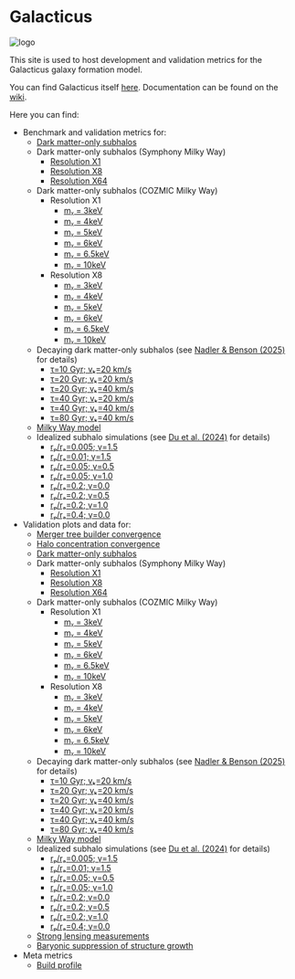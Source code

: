 # Galacticus


![logo](assets/New_Logo_Galaxy_192_Transparent.png)

This site is used to host development and validation metrics for the Galacticus galaxy formation model.

You can find Galacticus itself [here](https://github.com/galacticusorg/galacticus). Documentation can be found on the [wiki](https://github.com/galacticusorg/galacticus/wiki).

Here you can find:

* Benchmark and validation metrics for:
    * [Dark matter-only subhalos](https://galacticusorg.github.io/galacticus/dev/bench/darkMatterOnlySubhalos/)
	* Dark matter-only subhalos (Symphony Milky Way)
        * [Resolution X1](https://galacticusorg.github.io/galacticus/dev/bench/darkMatterOnlySubhalosSymphonyMilkyWayX1)
        * [Resolution X8](https://galacticusorg.github.io/galacticus/dev/bench/darkMatterOnlySubhalosSymphonyMilkyWayX8)
        * [Resolution X64](https://galacticusorg.github.io/galacticus/dev/bench/darkMatterOnlySubhalosSymphonyMilkyWayX64)
    * Dark matter-only subhalos (COZMIC Milky Way)
        * Resolution X1
		   * [mᵪ = 3keV](https://galacticusorg.github.io/galacticus/dev/bench/darkMatterOnlySubhalosCOZMICWDM3keVMilkyWayX1)
		   * [mᵪ = 4keV](https://galacticusorg.github.io/galacticus/dev/bench/darkMatterOnlySubhalosCOZMICWDM4keVMilkyWayX1)
		   * [mᵪ = 5keV](https://galacticusorg.github.io/galacticus/dev/bench/darkMatterOnlySubhalosCOZMICWDM5keVMilkyWayX1)
		   * [mᵪ = 6keV](https://galacticusorg.github.io/galacticus/dev/bench/darkMatterOnlySubhalosCOZMICWDM6keVMilkyWayX1)
		   * [mᵪ = 6.5keV](https://galacticusorg.github.io/galacticus/dev/bench/darkMatterOnlySubhalosCOZMICWDM6.5keVMilkyWayX1)
		   * [mᵪ = 10keV](https://galacticusorg.github.io/galacticus/dev/bench/darkMatterOnlySubhalosCOZMICWDM10keVMilkyWayX1)
        * Resolution X8
		   * [mᵪ = 3keV](https://galacticusorg.github.io/galacticus/dev/bench/darkMatterOnlySubhalosCOZMICWDM3keVMilkyWayX8)
		   * [mᵪ = 4keV](https://galacticusorg.github.io/galacticus/dev/bench/darkMatterOnlySubhalosCOZMICWDM4keVMilkyWayX8)
		   * [mᵪ = 5keV](https://galacticusorg.github.io/galacticus/dev/bench/darkMatterOnlySubhalosCOZMICWDM5keVMilkyWayX8)
		   * [mᵪ = 6keV](https://galacticusorg.github.io/galacticus/dev/bench/darkMatterOnlySubhalosCOZMICWDM6keVMilkyWayX8)
		   * [mᵪ = 6.5keV](https://galacticusorg.github.io/galacticus/dev/bench/darkMatterOnlySubhalosCOZMICWDM6.5keVMilkyWayX8)
		   * [mᵪ = 10keV](https://galacticusorg.github.io/galacticus/dev/bench/darkMatterOnlySubhalosCOZMICWDM10keVMilkyWayX8)
    * Decaying dark matter-only subhalos (see [Nadler & Benson (2025)](https://ui.adsabs.harvard.edu/abs/2025arXiv250112636N) for details)
	    * [τ=10 Gyr; vₖ=20 km/s](https://galacticusorg.github.io/galacticus/dev/bench/darkMatterOnlySubhalos_decayingDarkMatter_lifetime10.0_velocityKick20.0/index.html)
	    * [τ=20 Gyr; vₖ=20 km/s](https://galacticusorg.github.io/galacticus/dev/bench/darkMatterOnlySubhalos_decayingDarkMatter_lifetime20.0_velocityKick20.0/index.html)
	    * [τ=20 Gyr; vₖ=40 km/s](https://galacticusorg.github.io/galacticus/dev/bench/darkMatterOnlySubhalos_decayingDarkMatter_lifetime20.0_velocityKick40.0/index.html)
	    * [τ=40 Gyr; vₖ=20 km/s](https://galacticusorg.github.io/galacticus/dev/bench/darkMatterOnlySubhalos_decayingDarkMatter_lifetime40.0_velocityKick20.0/index.html)
	    * [τ=40 Gyr; vₖ=40 km/s](https://galacticusorg.github.io/galacticus/dev/bench/darkMatterOnlySubhalos_decayingDarkMatter_lifetime40.0_velocityKick40.0/index.html)
	    * [τ=80 Gyr; vₖ=40 km/s](https://galacticusorg.github.io/galacticus/dev/bench/darkMatterOnlySubhalos_decayingDarkMatter_lifetime80.0_velocityKick40.0/index.html)
    * [Milky Way model](https://galacticusorg.github.io/galacticus/dev/bench/milkyWayModel/)
    * Idealized subhalo simulations (see [Du et al. (2024)](https://ui.adsabs.harvard.edu/abs/2024arXiv240309597D) for details)
	    * [rₚ/rₐ=0.005; γ=1.5](https://galacticusorg.github.io/galacticus/dev/bench/idealizedSubhaloSimulation_rpra0.005_gamma1.5)
	    * [rₚ/rₐ=0.01; γ=1.5](https://galacticusorg.github.io/galacticus/dev/bench/idealizedSubhaloSimulation_rpra0.01_gamma1.5)
	    * [rₚ/rₐ=0.05; γ=0.5](https://galacticusorg.github.io/galacticus/dev/bench/idealizedSubhaloSimulation_rpra0.05_gamma0.5)
	    * [rₚ/rₐ=0.05; γ=1.0](https://galacticusorg.github.io/galacticus/dev/bench/idealizedSubhaloSimulation_rpra0.05_gamma1.0)
	    * [rₚ/rₐ=0.2; γ=0.0](https://galacticusorg.github.io/galacticus/dev/bench/idealizedSubhaloSimulation_rpra0.2_gamma0.0)
	    * [rₚ/rₐ=0.2; γ=0.5](https://galacticusorg.github.io/galacticus/dev/bench/idealizedSubhaloSimulation_rpra0.2_gamma0.5)
	    * [rₚ/rₐ=0.2; γ=1.0](https://galacticusorg.github.io/galacticus/dev/bench/idealizedSubhaloSimulation_rpra0.2_gamma1.0)
	    * [rₚ/rₐ=0.4; γ=0.0](https://galacticusorg.github.io/galacticus/dev/bench/idealizedSubhaloSimulation_rpra0.4_gamma0.0)
* Validation plots and data for:
    * [Merger tree builder convergence](https://galacticusorg.github.io/galacticus/dev/valid/mergerTreeConvergence)
    * [Halo concentration convergence](https://galacticusorg.github.io/galacticus/dev/valid/concentrationConvergence)
    * [Dark matter-only subhalos](https://galacticusorg.github.io/galacticus/dev/valid/darkMatterOnlySubhalos/)
	* Dark matter-only subhalos (Symphony Milky Way)
        * [Resolution X1](https://galacticusorg.github.io/galacticus/dev/valid/darkMatterOnlySubhalosSymphonyMilkyWayX1)
        * [Resolution X8](https://galacticusorg.github.io/galacticus/dev/valid/darkMatterOnlySubhalosSymphonyMilkyWayX8)
        * [Resolution X64](https://galacticusorg.github.io/galacticus/dev/valid/darkMatterOnlySubhalosSymphonyMilkyWayX64)
    * Dark matter-only subhalos (COZMIC Milky Way)
        * Resolution X1
		   * [mᵪ = 3keV](https://galacticusorg.github.io/galacticus/dev/valid/darkMatterOnlySubhalosCOZMICWDM3keVMilkyWayX1)
		   * [mᵪ = 4keV](https://galacticusorg.github.io/galacticus/dev/valid/darkMatterOnlySubhalosCOZMICWDM4keVMilkyWayX1)
		   * [mᵪ = 5keV](https://galacticusorg.github.io/galacticus/dev/valid/darkMatterOnlySubhalosCOZMICWDM5keVMilkyWayX1)
		   * [mᵪ = 6keV](https://galacticusorg.github.io/galacticus/dev/valid/darkMatterOnlySubhalosCOZMICWDM6keVMilkyWayX1)
		   * [mᵪ = 6.5keV](https://galacticusorg.github.io/galacticus/dev/valid/darkMatterOnlySubhalosCOZMICWDM6.5keVMilkyWayX1)
		   * [mᵪ = 10keV](https://galacticusorg.github.io/galacticus/dev/valid/darkMatterOnlySubhalosCOZMICWDM10keVMilkyWayX1)
        * Resolution X8
		   * [mᵪ = 3keV](https://galacticusorg.github.io/galacticus/dev/valid/darkMatterOnlySubhalosCOZMICWDM3keVMilkyWayX8)
		   * [mᵪ = 4keV](https://galacticusorg.github.io/galacticus/dev/valid/darkMatterOnlySubhalosCOZMICWDM4keVMilkyWayX8)
		   * [mᵪ = 5keV](https://galacticusorg.github.io/galacticus/dev/valid/darkMatterOnlySubhalosCOZMICWDM5keVMilkyWayX8)
		   * [mᵪ = 6keV](https://galacticusorg.github.io/galacticus/dev/valid/darkMatterOnlySubhalosCOZMICWDM6keVMilkyWayX8)
		   * [mᵪ = 6.5keV](https://galacticusorg.github.io/galacticus/dev/valid/darkMatterOnlySubhalosCOZMICWDM6.5keVMilkyWayX8)
		   * [mᵪ = 10keV](https://galacticusorg.github.io/galacticus/dev/valid/darkMatterOnlySubhalosCOZMICWDM10keVMilkyWayX8)
    * Decaying dark matter-only subhalos (see [Nadler & Benson (2025)](https://ui.adsabs.harvard.edu/abs/2025arXiv250112636N) for details)
	    * [τ=10 Gyr; vₖ=20 km/s](https://galacticusorg.github.io/galacticus/dev/valid/darkMatterOnlySubhalosDecayingDarkMatter/index_lifetime10.0_velocityKick20.0.html)
	    * [τ=20 Gyr; vₖ=20 km/s](https://galacticusorg.github.io/galacticus/dev/valid/darkMatterOnlySubhalosDecayingDarkMatter/index_lifetime20.0_velocityKick20.0.html)
	    * [τ=20 Gyr; vₖ=40 km/s](https://galacticusorg.github.io/galacticus/dev/valid/darkMatterOnlySubhalosDecayingDarkMatter/index_lifetime20.0_velocityKick40.0.html)
	    * [τ=40 Gyr; vₖ=20 km/s](https://galacticusorg.github.io/galacticus/dev/valid/darkMatterOnlySubhalosDecayingDarkMatter/index_lifetime40.0_velocityKick20.0.html)
	    * [τ=40 Gyr; vₖ=40 km/s](https://galacticusorg.github.io/galacticus/dev/valid/darkMatterOnlySubhalosDecayingDarkMatter/index_lifetime40.0_velocityKick40.0.html)
	    * [τ=80 Gyr; vₖ=40 km/s](https://galacticusorg.github.io/galacticus/dev/valid/darkMatterOnlySubhalosDecayingDarkMatter/index_lifetime80.0_velocityKick40.0.html)
    * [Milky Way model](https://galacticusorg.github.io/galacticus/dev/valid/milkyWayModel/)
    * Idealized subhalo simulations (see [Du et al. (2024)](https://ui.adsabs.harvard.edu/abs/2024arXiv240309597D) for details)
	    * [rₚ/rₐ=0.005; γ=1.5](https://galacticusorg.github.io/galacticus/dev/valid/idealizedSubhaloSimulations/index_idealizedSubhaloSimulation_rpra0.005_gamma1.5.html)
	    * [rₚ/rₐ=0.01; γ=1.5](https://galacticusorg.github.io/galacticus/dev/valid/idealizedSubhaloSimulations/index_idealizedSubhaloSimulation_rpra0.01_gamma1.5.html)
	    * [rₚ/rₐ=0.05; γ=0.5](https://galacticusorg.github.io/galacticus/dev/valid/idealizedSubhaloSimulations/index_idealizedSubhaloSimulation_rpra0.05_gamma0.5.html)
	    * [rₚ/rₐ=0.05; γ=1.0](https://galacticusorg.github.io/galacticus/dev/valid/idealizedSubhaloSimulations/index_idealizedSubhaloSimulation_rpra0.05_gamma1.0.html)
	    * [rₚ/rₐ=0.2; γ=0.0](https://galacticusorg.github.io/galacticus/dev/valid/idealizedSubhaloSimulations/index_idealizedSubhaloSimulation_rpra0.2_gamma0.0.html)
	    * [rₚ/rₐ=0.2; γ=0.5](https://galacticusorg.github.io/galacticus/dev/valid/idealizedSubhaloSimulations/index_idealizedSubhaloSimulation_rpra0.2_gamma0.5.html)
	    * [rₚ/rₐ=0.2; γ=1.0](https://galacticusorg.github.io/galacticus/dev/valid/idealizedSubhaloSimulations/index_idealizedSubhaloSimulation_rpra0.2_gamma1.0.html)
	    * [rₚ/rₐ=0.4; γ=0.0](https://galacticusorg.github.io/galacticus/dev/valid/idealizedSubhaloSimulations/index_idealizedSubhaloSimulation_rpra0.4_gamma0.0.html)
    * [Strong lensing measurements](https://galacticusorg.github.io/galacticus/dev/valid/strongLensing/)
    * [Baryonic suppression of structure growth](https://galacticusorg.github.io/galacticus/dev/valid/baryonicSuppression/)
* Meta metrics
    * [Build profile](https://galacticusorg.github.io/galacticus/dev/bench/meta/buildProfile)
